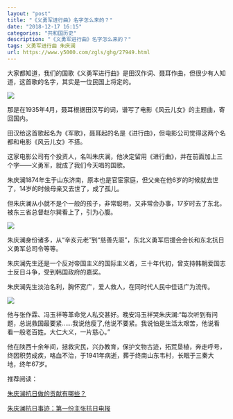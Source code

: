 ```yaml
---
layout: "post"
title: "《义勇军进行曲》名字怎么来的？"
date: "2018-12-17 16:15"
categories: "共和国历史"
description: "《义勇军进行曲》名字怎么来的？"
tags: 义勇军进行曲 朱庆澜
url: https://www.y5000.com/zgls/ghg/27949.html
---
```






大家都知道，我们的国歌《义勇军进行曲》是田汉作词、聂耳作曲，但很少有人知道，这首歌的名字，其实是一位民国上将定的。

![](https://img.y5000.com/uploads/allimg/180123/13-1P123103545D1.jpg)

那是在1935年4月，聂耳根据田汉写的词，谱写了电影《风云儿女》的主题曲，寄回国内。

田汉给这首歌起名为《军歌》，聂耳起的名是《进行曲》，但电影公司觉得这两个名都和电影《风云儿女》不搭。

这家电影公司有个投资人，名叫朱庆澜，他决定留用《进行曲》，并在前面加上三个字——义勇军，就成了我们今天唱的国歌。

朱庆澜1874年生于山东济南，原本也是官宦家庭，但父亲在他6岁的时候就去世了，14岁的时候母亲又去世了，成了孤儿。

但朱庆澜从小就不是个一般的孩子，非常聪明，又非常会办事，17岁时去了东北，被东三省总督赵尔巽看上了，引为心腹。

![](https://img.y5000.com/uploads/allimg/180123/13-1P123103604242.jpg)

朱庆澜身份诸多，从“辛亥元老”到“慈善先驱”，东北义勇军后援会会长和东北抗日义勇军总司令等等。

朱庆澜先生还是一个反对帝国主义的国际主义者，三十年代初，曾支持韩朝爱国志士反日斗争，受到韩国政府的嘉奖。

朱庆澜先生淡泊名利，胸怀宽广，爱人救人，在同时代人民中佳话广为流传。

![](https://img.y5000.com/uploads/allimg/180123/13-1P12310361bI.jpg)

他与张作霖、冯玉祥等革命党人私交甚好。晚安冯玉祥哭朱庆澜:“每次听到有问题，总说救国最要紧……我说他瘦了,他说不要紧。我说怕是生活太艰苦，他说看看一般老百姓。大仁大义，一片慈心。”

他在陕西十余年间，拯救灾民，兴办教育，保护文物古迹，拓荒垦植，奔走呼号，终因积劳成疾，咯血不治，于1941年病逝，葬于终南山东韦村，长眠于三秦大地，终年67岁。

推荐阅读：

[朱庆澜抗日做的贡献有哪些？](https://www.y5000.com/zgls/27954.html)

[朱庆澜抗日事迹：第一份主张抗日电报](https://www.y5000.com/zgls/27953.html)
